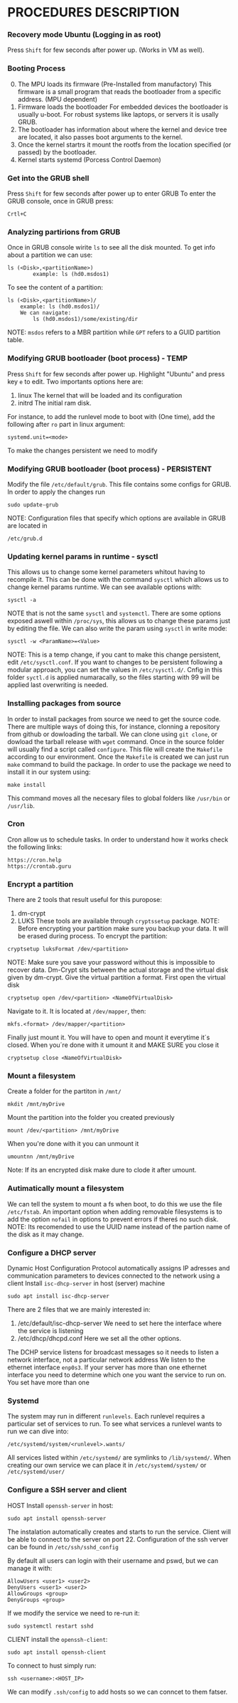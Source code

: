 # PROCEDURES DESCRIPTION

### Recovery mode Ubuntu (Logging in as root)
Press `Shift` for few seconds after power up. (Works in VM as well).

### Booting Process
0. The MPU loads its firmware (Pre-Installed from manufactory)
	This firmware is a small program that reads the bootloader from a specific address. (MPU dependent)
1. Firmware loads the bootloader
	For embedded devices the bootloader is usually u-boot. 
	For robust systems like laptops, or servers it is usally GRUB.
2. The bootloader has information about where the kernel and device tree are located, it also passes boot arguments to the kernel.
3. Once the kernel startrs it mount the rootfs from the location specified (or passed) by the bootloader.
4. Kernel starts systemd (Porcess Control Daemon)


### Get into the GRUB shell
Press `Shift` for few seconds after power up to enter GRUB
To enter the GRUB console, once in GRUB press:
```
Crtl+C
```


### Analyzing partirions from GRUB
Once in GRUB console wirite `ls` to see all the disk mounted.
To get info about a partition we can use:
```
ls (<Disk>,<partitionName>)
        example: ls (hd0.msdos1)

```
To see the content of a partition:
```
ls (<Disk>,<partitionName>)/
	example: ls (hd0.msdos1)/
	We can navigate:
		ls (hd0.msdos1)/some/existing/dir
```
NOTE: `msdos` refers to a MBR partition while `GPT` refers to a GUID partition table. 


### Modifying GRUB bootloader (boot process) - TEMP
Press `Shift` for few seconds after power up.
Highlight "Ubuntu" and press key `e` to edit.
Two importants options here are:
1. linux
	The kernel that will be loaded and its configuration
2. initrd
	The initial ram disk.

For instance, to add the runlevel mode to boot with (One time), add the following after `ro` part in linux argument:
```
systemd.unit=<mode>
```
To make the changes persistent we need to modify 


### Modifying GRUB bootloader (boot process) - PERSISTENT
Modify the file `/etc/default/grub`. This file contains some configs for GRUB.
In order to apply the changes run
```
sudo update-grub
```

NOTE: Configuration files that specify which options are available in GRUB are located in
```
/etc/grub.d
```

### Updating kernel params in runtime - sysctl
This allows us to change some kernel parameters whitout having to recompile it.
This can be done with the command `sysctl` which allows us to change kernel params runtime.
We can see available options with:
```
sysctl -a
```
NOTE that is not the same `sysctl` and `systemctl`.
There are some options exposed aswell within `/proc/sys`, this allows us to change these params just by editing the file.
We can also write the param using `sysctl` in write mode:
```
sysctl -w <ParamName>=<Value>
```
NOTE: This is a temp change, if you cant to make this change persistent, edit `/etc/sysctl.conf`.
If you want to changes to be persistent following a modular approach, you can set the values in `/etc/sysctl.d/`.
Cnfig in this folder `syctl.d` is applied numaracally, so the files starting with 99 will be applied last overwriting is needed.

 
### Installing packages from source
In order to install packages from source we need to get the source code. There are multiple ways of doing this, for instance, clonning
a repository from github or dowloading the tarball.
We can clone using `git clone`, or dowload the tarball release with `wget` command. Once in the source folder will usually find a script called 
`configure`. This file will create the `Makefile` according to our environment.
Once the `Makefile` is created we can just run `make` command to build the package. In order to use the package we need to install it in our system using:
```
make install
```
This command moves all the necesary files to global folders like `/usr/bin` or `/usr/lib`.


### Cron
Cron allow us to schedule tasks. In order to understand how it works check the following links:
```
https://cron.help
https://crontab.guru
```

### Encrypt a partition
There are 2 tools that result useful for this puropose:
1. dm-crypt
2. LUKS
These tools are available through `cryptssetup` package.
NOTE: Before encrypting your partition make sure you backup your data. It will be erased during process.
To encrypt the partition:
```
cryptsetup luksFormat /dev/<partition>
```
NOTE: Make sure you save your password without this is impossible to recover data.
Dm-Crypt sits between the actual storage and the virtual disk given by dm-crypt.
Give the virtual partition a format. First open the virtual disk
```
cryptsetup open /dev/<partition> <NameOfVirtualDisk>
```
Navigate to it. It is located at `/dev/mapper`, then:
```
mkfs.<format> /dev/mapper/<partition>
```
Finally just mount it. You will have to open and mount it everytime it´s closed.
When you´re done with it umount it and MAKE SURE you close it
```
cryptsetup close <NameOfVirtualDisk>
```


### Mount a filesystem
Create a folder for the partiton in `/mnt/`
```
mkdit /mnt/myDrive
```
Mount the partition into the folder you created previously
```
mount /dev/<partition> /mnt/myDrive
```
When you're done with it you can unmount it
```
umountnn /mnt/myDrive
```
Note: If its an encrypted disk make dure to clode it after umount.


### Autimatically mount a filesystem
We can tell the system to mount a fs when boot, to do this we use the file `/etc/fstab`.
An important option when adding removable filesystems is to add the option `nofail` in options to prevent errors if thereś no such disk.
NOTE: Its recomended to use the UUID name instead of the partion name of the disk as it may change.


### Configure a DHCP server
Dynamic Host Configuration Protocol automatically assigns IP adresses and communication parameters to devices connected to the network using a client
Install `isc-dhcp-server` in host (server) machine
```
sudo apt install isc-dhcp-server
```
There are 2 files that we are mainly interested in:
1. /etc/default/isc-dhcp-server
	We need to set here the interface where the service is listening
2. /etc/dhcp/dhcpd.conf
	Here we set all the other options.

The DCHP service listens for broadcast messages so it needs to listen a network interface, not a particular network address
We listen to the ethernet interface `enp0s3`. If your server has more than one ethernet interface you need to determine which one you want the 
service to run on. You set have more than one 


### Systemd 
The system may run in different `runlevels`. Each runlevel requires a particular set of services to run.
To see what services a runlevel wants to run we can dive into:
```
/etc/systemd/system/<runlevel>.wants/
```
All services listed within `/etc/systemd/` are symlinks to `/lib/systemd/`.
When creating our own service we can place it in `/etc/systemd/system/` or `/etc/systemd/user/`


### Configure a SSH server and client
HOST
Install `openssh-server` in host:
```
sudo apt install openssh-server
```
The instalation automatically creates and starts to run the service.
Client will be able to connect to the server on port 22. 
Configuration of the ssh verver can be found in `/etc/ssh/sshd_config`

By default all users can login with their username and pswd, but we can manage it with:
```
AllowUsers <user1> <user2>
DenyUsers <user1> <user2>
AllowGroups <group>
DenyGroups <group>
```
If we modify the service we need to re-run it:
```
sudo systemctl restart sshd
```

CLIENT
install the `openssh-client`:
```
sudo apt install openssh-client
```
To connect to hust simply run:
```
ssh <username>:<HOST_IP> 
```
We can modify `.ssh/config` to add hosts so we can conncet to them fatser.